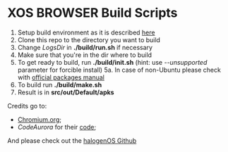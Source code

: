 # XOS BROWSER Build Scripts

1. Setup build environment as it is described [here](https://www.codeaurora.org/xwiki/bin/Chromium+for+Snapdragon/Setup)
2. Clone this repo to the directory you want to build
3. Change *LogsDir* in **./build/run.sh** if necessary
4. Make sure that you're in the dir where to build
5. To get ready to build, run  **./build/init.sh**   (hint: use *--unsupported* parameter for forcible install) 
   5a. In case of non-Ubuntu please check with [official packages manual](https://chromium.googlesource.com/chromium/src/+/master/docs/linux_build_instructions_prerequisites.md)
6. To build run **./build/make.sh**
7. Result is in **src/out/Default/apks**

Credits go to:
- [Chromium.org](https://www.chromium.org/);
- *CodeAurora* for their [code](https://codeaurora.org/cgit/quic/chrome4sdp/chromium/src);

And please check out the [halogenOS Github](https://github.com/halogenOS)
